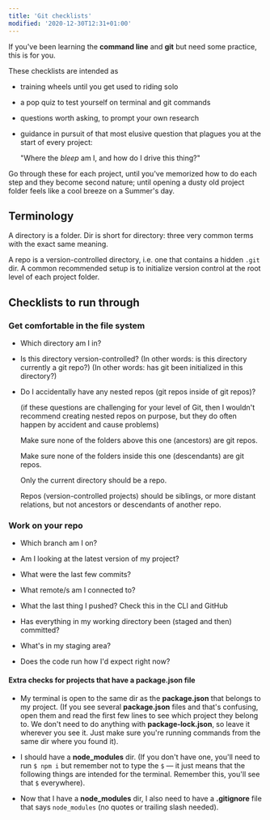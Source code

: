 ```yaml
---
title: 'Git checklists'
modified: '2020-12-30T12:31+01:00'
---
```


If you've been learning the **command line** and **git** but need some practice, this is for you.

These checklists are intended as

- training wheels until you get used to riding solo

- a pop quiz to test yourself on terminal and git commands

- questions worth asking, to prompt your own research

- guidance in pursuit of that most elusive question that plagues you at the start of every project:

  "Where the _bleep_ am I, and how do I drive this thing?"

Go through these for each project, until you've memorized how to do each step and they become second nature; until opening a dusty old project folder feels like a cool breeze on a Summer's day.

## Terminology

A directory is a folder. Dir is short for directory: three very common terms with the exact same meaning.

A repo is a version-controlled directory, i.e. one that contains a hidden `.git` dir. A common recommended setup is to initialize version control at the root level of each project folder.

## Checklists to run through

### Get comfortable in the file system

- Which directory am I in?

- Is this directory version-controlled?
  (In other words: is this directory currently a git repo?)
  (In other words: has git been initialized in this directory?)

- Do I accidentally have any nested repos (git repos inside of git repos)?

  (if these questions are challenging for your level of Git,
  then I wouldn't recommend creating nested repos on purpose,
  but they do often happen by accident and cause problems)

  Make sure none of the folders above this one (ancestors) are git repos.

  Make sure none of the folders inside this one (descendants) are git repos.

  Only the current directory should be a repo.

  Repos (version-controlled projects) should be siblings, or more distant relations,
  but not ancestors or descendants of another repo.

### Work on your repo

- Which branch am I on?

- Am I looking at the latest version of my project?

- What were the last few commits?

- What remote/s am I connected to?

- What the last thing I pushed? Check this in the CLI and GitHub

- Has everything in my working directory been (staged and then) committed?

- What's in my staging area?

- Does the code run how I'd expect right now?

#### Extra checks for projects that have a **package.json** file

- My terminal is open to the same dir as the **package.json** that belongs to my project.
  (If you see several **package.json** files and that's confusing, open them and read the first few lines to see which project they belong to.
  We don't need to do anything with **package-lock.json**, so leave it wherever you see it. Just make sure you're running commands from the same dir where you found it).

- I should have a **node_modules** dir.
  (If you don't have one, you'll need to run `$ npm i` but remember not to type the `$` — it just means
  that the following things are intended for the terminal. Remember this, you'll see that `$` everywhere).

- Now that I have a **node_modules** dir, I also need to have a **.gitignore** file that says `node_modules` (no quotes or trailing slash needed).
